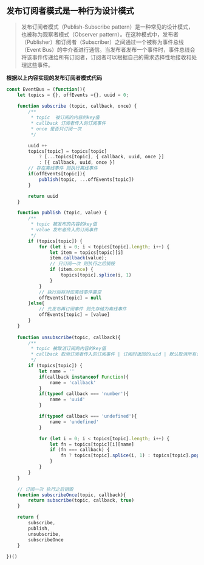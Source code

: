 <!-- intro: 发布订阅者模式（Publish-Subscribe pattern）是一种常见的设计模式，也被称为观察者模式（Observer pattern）。在这种模式中，发布者（Publisher）和订阅者（Subscriber）之间通过一个被称为事件总线（Event Bus）的中介者进行通信 -->

## 发布订阅者模式是一种行为设计模式
> 发布订阅者模式（Publish-Subscribe pattern）是一种常见的设计模式，也被称为观察者模式（Observer pattern）。在这种模式中，发布者（Publisher）和订阅者（Subscriber）之间通过一个被称为事件总线（Event Bus）的中介者进行通信。当发布者发布一个事件时，事件总线会将该事件传递给所有订阅者，订阅者可以根据自己的需求选择性地接收和处理这些事件。

**根据以上内容实现的发布订阅者模式代码**

```js
const EventBus = (function(){
    let topics = {}, offEvents ={}, uuid = 0;
 
    function subscribe (topic, callback, once) {
        /**
         * topic  被订阅的内容的key值
         * callback 订阅者传入的订阅事件
         * once 是否只订阅一次
         */

        uuid ++
        topics[topic] = topics[topic]
            ? [...topics[topic], { callback, uuid, once }]
            : [{ callback, uuid, once }]
        // 存在离线事件 则执行离线事件
        if(offEvents[topic]){
            publish(topic, ...offEvents[topic])
        }

        return uuid
    }

    function publish (topic, value) {
        /**
         * topic 被发布的内容的key值
         * value 发布者传入的订阅事件
         */
        if (topics[topic]) { 
            for (let i = 0; i < topics[topic].length; i++) {
                let item = topics[topic][i]
                item.callback(value); 
                // 只订阅一次 则执行之后销毁
                if (item.once) {
                    topics[topic].splice(i, 1)
                }
            }
            // 执行后将对应离线事件置空
            offEvents[topic] = null
        }else{
            // 先发布再订阅事件 则先存储为离线事件
            offEvents[topic] = [value]
        }
    }
 
    function unsubscribe(topic, callback){
        /**
         * topic 被取消订阅的内容的key值
         * callback 取消订阅者传入的订阅事件 | 订阅时返回的uuid | 默认取消所有订阅
         */
        if (topics[topic]) {
            let name = ''
            if(callback instanceof Function){
                name = 'callback'
            }
            if(typeof callback === 'number'){
                name = 'uuid'
            }

            if(typeof callback === 'undefined'){
                name = 'undefined'
            }

            for (let i = 0; i < topics[topic].length; i++) {
                let fn = topics[topic][i][name] 
                if (fn === callback) {
                    fn ? topics[topic].splice(i, 1) : topics[topic].pop()
                }
            }   
        }
    }

    // 订阅一次 执行之后销毁
    function subscribeOnce(topic, callback){
        return subscribe(topic, callback, true)
    } 

    return {
        subscribe,
        publish,
        unsubscribe,
        subscribeOnce
    }
     
})()

```